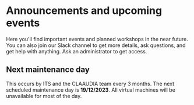 # Announcements and upcoming events
Here you'll find important events and planned workshops in the near future. You can also join our Slack channel to get more details, ask questions, and get help with anything. Ask an administrator to get access.

## Next maintenance day
This occurs by ITS and the CLAAUDIA team every 3 months. The next scheduled maintenance day is **19/12/2023**. All virtual machines will be unavailable for most of the day.
